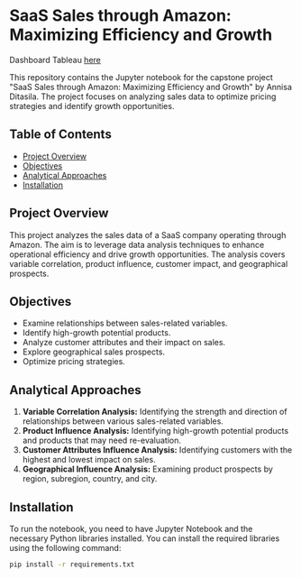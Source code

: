 # SaaS Sales through Amazon: Maximizing Efficiency and Growth
Dashboard Tableau <a href="https://public.tableau.com/views/CAPSTONE2_17176528829280/saas-dashboard?:language=en-US&:sid=&:display_count=n&:origin=viz_share_link">here</a>


This repository contains the Jupyter notebook for the capstone project "SaaS Sales through Amazon: Maximizing Efficiency and Growth" by Annisa Ditasila. The project focuses on analyzing sales data to optimize pricing strategies and identify growth opportunities.

## Table of Contents
- [Project Overview](#project-overview)
- [Objectives](#objectives)
- [Analytical Approaches](#analytical-approaches)
- [Installation](#installation)

## Project Overview
This project analyzes the sales data of a SaaS company operating through Amazon. The aim is to leverage data analysis techniques to enhance operational efficiency and drive growth opportunities. The analysis covers variable correlation, product influence, customer impact, and geographical prospects.

## Objectives
- Examine relationships between sales-related variables.
- Identify high-growth potential products.
- Analyze customer attributes and their impact on sales.
- Explore geographical sales prospects.
- Optimize pricing strategies.

## Analytical Approaches
1. **Variable Correlation Analysis:** Identifying the strength and direction of relationships between various sales-related variables.
2. **Product Influence Analysis:** Identifying high-growth potential products and products that may need re-evaluation.
3. **Customer Attributes Influence Analysis:** Identifying customers with the highest and lowest impact on sales.
4. **Geographical Influence Analysis:** Examining product prospects by region, subregion, country, and city.

## Installation
To run the notebook, you need to have Jupyter Notebook and the necessary Python libraries installed. You can install the required libraries using the following command:

```bash
pip install -r requirements.txt
